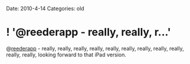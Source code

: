 Date: 2010-4-14
Categories: old

# ! '@reederapp - really, really, r...'

@<a href="http://twitter.com/reederapp" class="aktt_username">reederapp</a> - really, really, really, really, really, really, really, really, really, really, really, looking forward to that iPad version.

